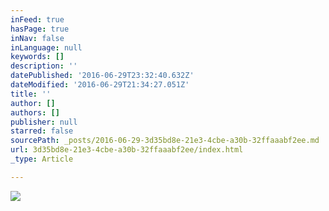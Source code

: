 ```yaml
---
inFeed: true
hasPage: true
inNav: false
inLanguage: null
keywords: []
description: ''
datePublished: '2016-06-29T23:32:40.632Z'
dateModified: '2016-06-29T21:34:27.051Z'
title: ''
author: []
authors: []
publisher: null
starred: false
sourcePath: _posts/2016-06-29-3d35bd8e-21e3-4cbe-a30b-32ffaaabf2ee.md
url: 3d35bd8e-21e3-4cbe-a30b-32ffaaabf2ee/index.html
_type: Article

---
```

![](https://the-grid-user-content.s3-us-west-2.amazonaws.com/d07aa28c-7ad7-4601-b433-aa175c7ccd96.jpg)